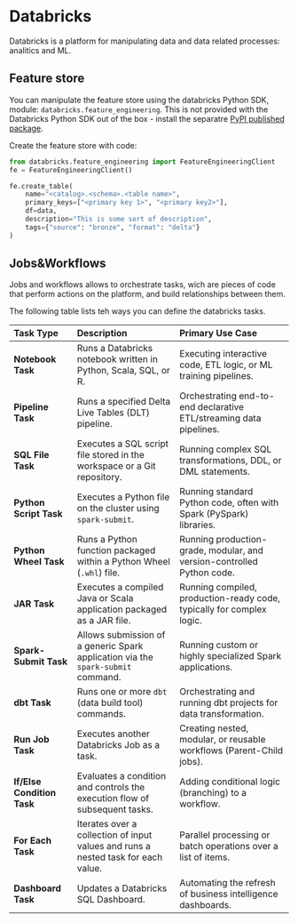 # Databricks

Databricks is a platform for manipulating data and data related processes: analitics and ML.

## Feature store

You can manipulate the feature store using the databricks Python SDK, module: `databricks.feature_engineering`. This is not provided with the Databricks Python SDK out of the box - install the separatre [PyPI published package](https://pypi.org/project/databricks-feature-engineering/).

Create the feature store with code:

```python
from databricks.feature_engineering import FeatureEngineeringClient
fe = FeatureEngineeringClient()

fe.create_table(
    name="<catalog>.<schema>.<table name>",
    primary_keys=["<primary key 1>", "<primary key2>"],
    df=data,
    description="This is some sort of description",
    tags={"source": "bronze", "format": "delta"}
)
```

## Jobs&Workflows

Jobs and workflows allows to orchestrate tasks, wich are pieces of code that perform actions on the platform, and build relationships between them.

The following table lists teh ways you can define the databricks tasks.

| Task Type | Description | Primary Use Case |
| :--- | :--- | :--- |
| **Notebook Task** | Runs a Databricks notebook written in Python, Scala, SQL, or R. | Executing interactive code, ETL logic, or ML training pipelines. |
| **Pipeline Task** | Runs a specified Delta Live Tables (DLT) pipeline. | Orchestrating end-to-end declarative ETL/streaming data pipelines. |
| **SQL File Task** | Executes a SQL script file stored in the workspace or a Git repository. | Running complex SQL transformations, DDL, or DML statements. |
| **Python Script Task** | Executes a Python file on the cluster using `spark-submit`. | Running standard Python code, often with Spark (PySpark) libraries. |
| **Python Wheel Task** | Runs a Python function packaged within a Python Wheel (`.whl`) file. | Running production-grade, modular, and version-controlled Python code. |
| **JAR Task** | Executes a compiled Java or Scala application packaged as a JAR file. | Running compiled, production-ready code, typically for complex logic. |
| **Spark-Submit Task** | Allows submission of a generic Spark application via the `spark-submit` command. | Running custom or highly specialized Spark applications. |
| **dbt Task** | Runs one or more `dbt` (data build tool) commands. | Orchestrating and running dbt projects for data transformation. |
| **Run Job Task** | Executes another Databricks Job as a task. | Creating nested, modular, or reusable workflows (Parent-Child jobs). |
| **If/Else Condition Task**| Evaluates a condition and controls the execution flow of subsequent tasks. | Adding conditional logic (branching) to a workflow. |
| **For Each Task** | Iterates over a collection of input values and runs a nested task for each value. | Parallel processing or batch operations over a list of items. |
| **Dashboard Task** | Updates a Databricks SQL Dashboard. | Automating the refresh of business intelligence dashboards. |
